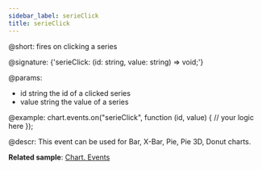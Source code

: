 ```yaml
---
sidebar_label: serieClick
title: serieClick
---          
```


@short: fires on clicking a series

@signature: {'serieClick: (id: string, value: string) => void;'}

@params:
- id    string      the id of a clicked series
- value     string  the value of a series

@example:
chart.events.on("serieClick", function (id, value) {
    // your logic here
});


@descr: This event can be used for Bar, X-Bar, Pie, Pie 3D, Donut charts.

**Related sample**: [Chart. Events](https://snippet.dhtmlx.com/a1b9yfwo)